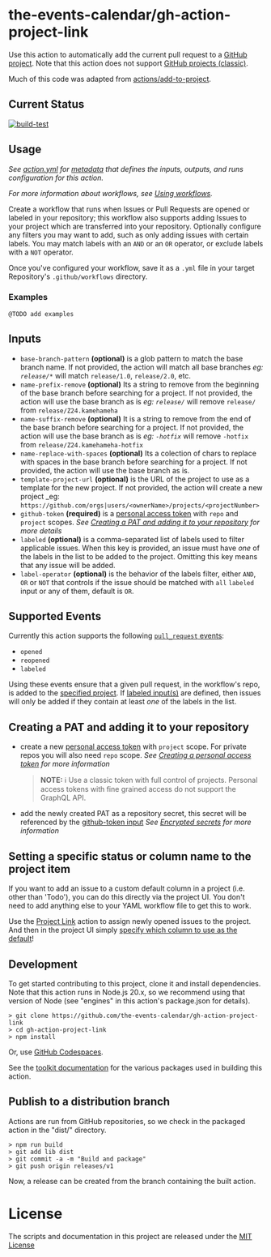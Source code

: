 # the-events-calendar/gh-action-project-link

Use this action to automatically add the current pull request to a [GitHub project](https://docs.github.com/en/issues/trying-out-the-new-projects-experience/about-projects).
Note that this action does not support [GitHub projects (classic)](https://docs.github.com/en/issues/organizing-your-work-with-project-boards).

Much of this code was adapted from [actions/add-to-project](https://github.com/actions/add-to-project).

## Current Status

[![build-test](https://github.com/the-events-calendar/gh-action-project-link/actions/workflows/test.yml/badge.svg)](https://github.com/the-events-calendar/gh-action-project-link/actions/workflows/test.yml)

## Usage

_See [action.yml](action.yml) for [metadata](https://docs.github.com/en/actions/creating-actions/metadata-syntax-for-github-actions) that defines the inputs, outputs, and runs configuration for this action._

_For more information about workflows, see [Using workflows](https://docs.github.com/en/actions/using-workflows)._

Create a workflow that runs when Issues or Pull Requests are opened or labeled in your repository; this workflow also supports adding Issues to your project which are transferred into your repository. Optionally configure any filters you may want to add, such as only adding issues with certain labels. You may match labels with an `AND` or an `OR` operator, or exclude labels with a `NOT` operator.

Once you've configured your workflow, save it as a `.yml` file in your target Repository's `.github/workflows` directory.

### Examples

`@TODO add examples`

## Inputs

- <a name="base-branch-pattern">`base-branch-pattern`</a> **(optional)** is a glob pattern to match the base branch name. If not provided, the action will match all base branches
  _eg: `release/*`_ will match `release/1.0`, `release/2.0`, etc.
- <a name="name-prefix-remove">`name-prefix-remove`</a> **(optional)** Its a string to remove from the beginning of the base branch before searching for a project. If not provided, the action will use the base branch as is
  _eg: `release/`_ will remove `release/` from `release/Z24.kamehameha`
- <a name="name-suffix-remove">`name-suffix-remove`</a> **(optional)** It is a string to remove from the end of the base branch before searching for a project. If not provided, the action will use the base branch as is
  _eg: `-hotfix`_ will remove `-hotfix` from `release/Z24.kamehameha-hotfix`
- <a name="name-replace-with-spaces">`name-replace-with-spaces`</a> **(optional)** Its a colection of chars to replace with spaces in the base branch before searching for a project. If not provided, the action will use the base branch as is.
- <a name="template-project-url">`template-project-url`</a> **(optional)** is the URL of the project to use as a template for the new project. If not provided, the action will create a new project
  \_eg: `https://github.com/orgs|users/<ownerName>/projects/<projectNumber>`
- <a name="github-token">`github-token`</a> **(required)** is a [personal access
  token](https://github.com/settings/tokens/new) with `repo` and `project` scopes.
  _See [Creating a PAT and adding it to your repository](#creating-a-pat-and-adding-it-to-your-repository) for more details_
- <a name="labeled">`labeled`</a> **(optional)** is a comma-separated list of labels used to filter applicable issues. When this key is provided, an issue must have _one_ of the labels in the list to be added to the project. Omitting this key means that any issue will be added.
- <a name="labeled">`label-operator`</a> **(optional)** is the behavior of the labels filter, either `AND`, `OR` or `NOT` that controls if the issue should be matched with `all` `labeled` input or any of them, default is `OR`.

## Supported Events

Currently this action supports the following [`pull_request` events](https://docs.github.com/en/actions/using-workflows/events-that-trigger-workflows#pull_request):

- `opened`
- `reopened`
- `labeled`

Using these events ensure that a given pull request, in the workflow's repo, is added to the [specified project](#project-url). If [labeled input(s)](#labeled) are defined, then issues will only be added if they contain at least _one_ of the labels in the list.

## Creating a PAT and adding it to your repository

- create a new [personal access
  token](https://github.com/settings/tokens/new) with `project` scope. For private repos you will also need `repo` scope.
  _See [Creating a personal access token](https://docs.github.com/en/authentication/keeping-your-account-and-data-secure/creating-a-personal-access-token) for more information_

  > **NOTE:** ℹ️ Use a classic token with full control of projects. Personal access tokens with fine grained access do not support the GraphQL API.

- add the newly created PAT as a repository secret, this secret will be referenced by the [github-token input](#github-token)
  _See [Encrypted secrets](https://docs.github.com/en/actions/security-guides/encrypted-secrets#creating-encrypted-secrets-for-a-repository) for more information_

## Setting a specific status or column name to the project item

If you want to add an issue to a custom default column in a project (i.e. other than 'Todo'), you can do this directly via the project UI. You don't need to add anything else to your YAML workflow file to get this to work.

Use the [Project Link](https://github.com/marketplace/actions/add-to-github-projects) action to assign newly opened issues to the project. And then in the project UI simply [specify which column to use as the default](https://docs.github.com/en/issues/planning-and-tracking-with-projects/learning-about-projects/quickstart-for-projects#configure-built-in-automation)!

## Development

To get started contributing to this project, clone it and install dependencies.
Note that this action runs in Node.js 20.x, so we recommend using that version
of Node (see "engines" in this action's package.json for details).

```shell
> git clone https://github.com/the-events-calendar/gh-action-project-link
> cd gh-action-project-link
> npm install
```

Or, use [GitHub Codespaces](https://github.com/features/codespaces).

See the [toolkit
documentation](https://github.com/actions/toolkit/blob/master/README.md#packages)
for the various packages used in building this action.

## Publish to a distribution branch

Actions are run from GitHub repositories, so we check in the packaged action in
the "dist/" directory.

```shell
> npm run build
> git add lib dist
> git commit -a -m "Build and package"
> git push origin releases/v1
```

Now, a release can be created from the branch containing the built action.

# License

The scripts and documentation in this project are released under the [MIT License](LICENSE)
